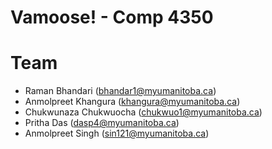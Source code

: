 # Vamoose! - Comp 4350

# Team

- Raman Bhandari (bhandar1@myumanitoba.ca)
- Anmolpreet Khangura (khangura@myumanitoba.ca)
- Chukwunaza Chukwuocha (chukwuo1@myumanitoba.ca)
- Pritha Das (dasp4@myumanitoba.ca)
- Anmolpreet Singh (sin121@myumanitoba.ca)
